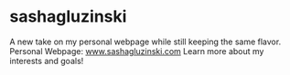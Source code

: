 # sashagluzinski
A new take on my personal webpage while still keeping the same flavor.
Personal Webpage: www.sashagluzinski.com
Learn more about my interests and goals!
